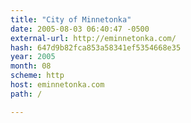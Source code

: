 ```yaml
---
title: "City of Minnetonka"
date: 2005-08-03 06:40:47 -0500
external-url: http://eminnetonka.com/
hash: 647d9b82fca853a58341ef5354668e35
year: 2005
month: 08
scheme: http
host: eminnetonka.com
path: /

---
```



